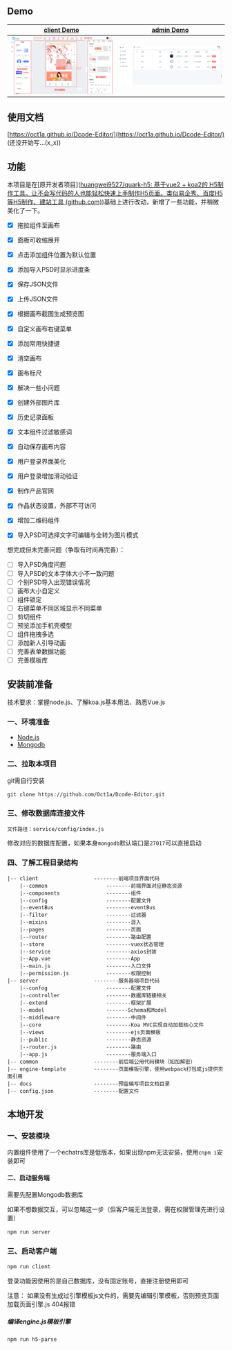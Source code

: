 ## Demo

| [ client Demo](http://dcode.dllca.cn/) | [admin Demo](https://github.com/Oct1a/Dcode-Editor-admin) |
| ------------------------------------- | --------- |
| ![](./docs/static/image/index.jpg)    | ![](./docs/static/image/admin.png)     |



## 使用文档

[https://oct1a.github.io/Dcode-Editor/](https://oct1a.github.io/Dcode-Editor/) (还没开始写...(x_x))



## 功能

本项目是在[原开发者项目]([huangwei9527/quark-h5: 基于vue2 + koa2的 H5制作工具。让不会写代码的人也能轻松快速上手制作H5页面。类似易企秀、百度H5等H5制作、建站工具 (github.com)](https://github.com/huangwei9527/quark-h5))基础上进行改动，新增了一些功能，并稍微美化了一下。

- [x] 拖拉组件至画布
- [x] 面板可收缩展开
- [x] 点击添加组件位置为默认位置
- [x] 添加导入PSD时显示进度条
- [x] 保存JSON文件
- [x] 上传JSON文件
- [x] 根据画布截图生成预览图
- [x] 自定义画布右键菜单
- [x] 添加常用快捷键
- [x] 清空画布
- [x] 画布标尺
- [x] 解决一些小问题
- [x] 创建外部图片库
- [x] 历史记录面板
- [x] 文本组件过滤敏感词
- [x] 自动保存画布内容
- [x] 用户登录界面美化
- [x] 用户登录增加滑动验证
- [x] 制作产品官网
- [x] 作品状态设置，外部不可访问
- [x] 增加二维码组件
- [x] 导入PSD可选择文字可编辑与全转为图片模式



想完成但未完善问题（争取有时间再完善）：

- [ ] 导入PSD角度问题
- [ ] 导入PSD的文本字体大小不一致问题
- [ ] 个别PSD导入出现错误情况
- [ ] 画布大小自定义
- [ ] 组件锁定
- [ ] 右键菜单不同区域显示不同菜单
- [ ] 剪切组件
- [ ] 预览添加手机壳模型
- [ ] 组件拖拽多选
- [ ] 添加新人引导动画
- [ ] 完善表单数据功能
- [ ] 完善模板库

## 安装前准备

技术要求：掌握node.js、了解koa.js基本用法、熟悉Vue.js

### 一、环境准备

- [Node.js](https://nodejs.org/en/download/)
- [Mongodb](https://www.mongodb.com/try/download/community)

### 二、拉取本项目

git需自行安装

```
git clone https://github.com/Oct1a/Dcode-Editor.git
```

### 三、修改数据库连接文件

```
文件路径：service/config/index.js
```

修改对应的数据库配置，如果本身`mongodb`默认端口是`27017`可以直接启动

### 四、了解工程目录结构

```
|-- client					--------前端项目界面代码
    |--common					--------前端界面对应静态资源
    |--components				--------组件
    |--config					--------配置文件
    |--eventBus					--------eventBus
    |--filter					--------过滤器
    |--mixins					--------混入
    |--pages					--------页面
    |--router					--------路由配置
    |--store					--------vuex状态管理
    |--service					--------axios封装
    |--App.vue					--------App
    |--main.js					--------入口文件
    |--permission.js			--------权限控制
|-- server					--------服务器端项目代码
    |--confog					--------配置文件
    |--controller				--------数据库链接相关
    |--extend					--------框架扩展
    |--model					-------Schema和Model
    |--middleware				--------中间件
    |--core						--------Koa MVC实现自动加载核心文件
    |--views					--------ejs页面模板
    |--public					--------静态资源
    |--router.js				--------路由
    |--app.js					--------服务端入口
|-- common					--------前后端公用代码模块（如加解密）
|-- engine-template			--------页面模板引擎，使用webpack打包成js提供页面引用
|-- docs					--------预留编写项目文档目录
|-- config.json				--------配置文件
```



## 本地开发

### 一、安装模块

内置组件使用了一个echatrs库是低版本，如果出现npm无法安装，使用`cnpm i`安装即可

####  二、启动服务端

需要先配置Mongodb数据库

如果不想数据交互，可以忽略这一步（但客户端无法登录，需在权限管理先进行设置）

```bash
npm run server
```

### 三、启动客户端

```bash
npm run client
```

登录功能因使用的是自己数据库，没有固定账号，直接注册使用即可

注意： 如果没有生成过引擎模板js文件的，需要先编辑引擎模板，否则预览页面加载页面引擎.js 404报错

##### 编译engine.js模板引擎

```bash
npm run h5-parse
```

